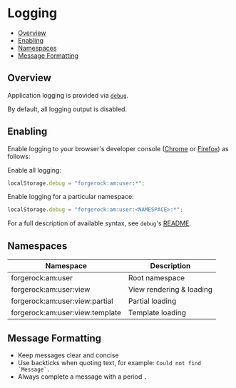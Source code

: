 <!--
 * The contents of this file are subject to the terms of the Common Development and
 * Distribution License (the License). You may not use this file except in compliance with the
 * License.
 *
 * You can obtain a copy of the License at legal/CDDLv1.0.txt. See the License for the
 * specific language governing permission and limitations under the License.
 *
 * When distributing Covered Software, include this CDDL Header Notice in each file and include
 * the License file at legal/CDDLv1.0.txt. If applicable, add the following below the CDDL
 * Header, with the fields enclosed by brackets [] replaced by your own identifying
 * information: "Portions copyright [year] [name of copyright owner]".
 *
 * Copyright 2019 ForgeRock AS. All Rights Reserved
-->

# Logging <!-- omit in toc -->

- [Overview](#overview)
- [Enabling](#enabling)
- [Namespaces](#namespaces)
- [Message Formatting](#message-formatting)

## Overview

Application logging is provided via [`debug`][github-debug].

By default, all logging output is disabled.

## Enabling

Enable logging to your browser's developer console ([Chrome][chrome-console] or [Firefox][firefox-console]) as follows:

Enable all logging:

```javascript
localStorage.debug = "forgerock:am:user:*";
```

Enable logging for a particular namespace:

```javascript
localStorage.debug = "forgerock:am:user:<NAMESPACE>:*";
```

For a full description of available syntax, see `debug`'s [README][github-debug].

## Namespaces

| Namespace | Description |
|-|-|
forgerock:am:user | Root namespace |
forgerock:am:user:view | View rendering & loading |
forgerock:am:user:view:partial | Partial loading |
forgerock:am:user:view:template | Template loading |

## Message Formatting

- Keep messages clear and concise
- Use backticks when quoting text, for example: ``Could not find `Message`.``
- Always complete a message with a period `.`

[chrome-console]: https://developers.google.com/web/tools/chrome-devtools/console
[firefox-console]: https://developer.mozilla.org/en-US/docs/Tools/Web_Console/Opening_the_Web_Console
[github-debug]: https://github.com/visionmedia/debug
